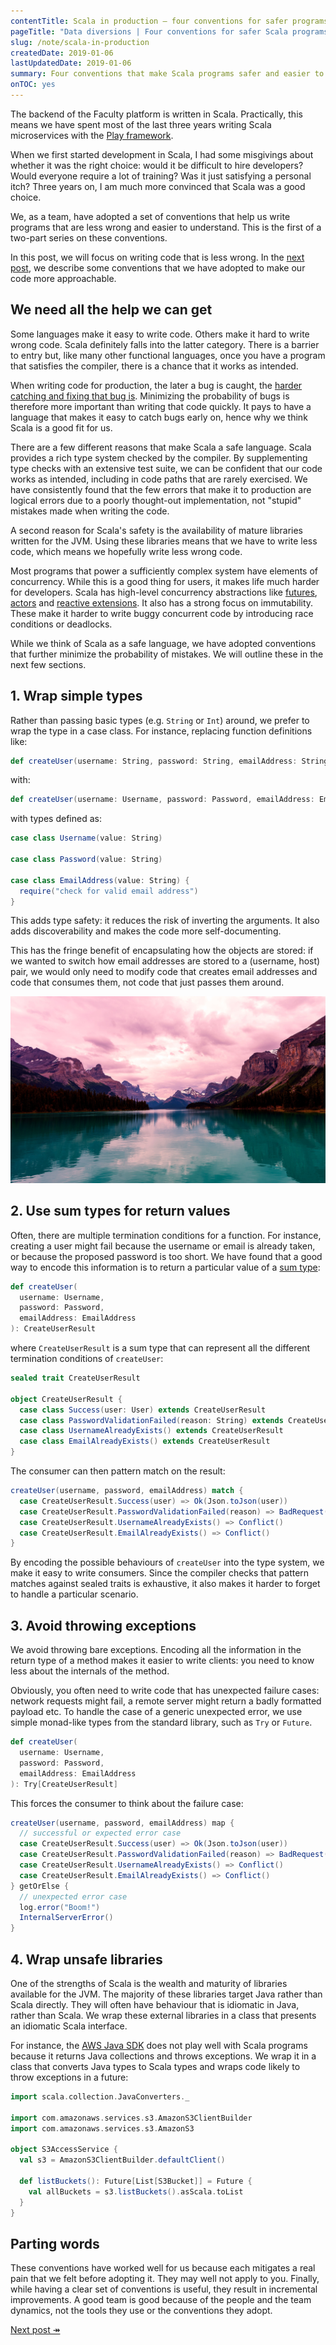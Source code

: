 ```yaml
---
contentTitle: Scala in production — four conventions for safer programs
pageTitle: "Data diversions | Four conventions for safer Scala programs"
slug: /note/scala-in-production
createdDate: 2019-01-06
lastUpdatedDate: 2019-01-06
summary: Four conventions that make Scala programs safer and easier to maintain.
onTOC: yes
---
```


The backend of the Faculty platform is written in Scala. Practically, this means we have spent most of the last three years writing Scala microservices with the [Play framework](https://www.playframework.com/).

When we first started development in Scala, I had some misgivings about whether it was the right choice: would it be difficult to hire developers? Would everyone require a lot of training? Was it just satisfying a personal itch? Three years on, I am much more convinced that Scala was a good choice.

We, as a team, have adopted a set of conventions that help us write programs that are less wrong and easier to understand. This is the first of a two-part series on these conventions. 

In this post, we will focus on writing code that is less wrong. In the [next post](/blog/scala-in-production-2), we describe some conventions that we have adopted to make our code more approachable.

## We need all the help we can get

Some languages make it easy to write code. Others make it hard to write wrong code. Scala definitely falls into the latter category. There is a barrier to entry but, like many other functional languages, once you have a program that satisfies the compiler, there is a chance that it works as intended.

When writing code for production, the later a bug is caught, the [harder catching and fixing that bug is](https://stevemcconnell.com/articles/software-quality-at-top-speed/). Minimizing the probability of bugs is therefore more important than writing that code quickly. It pays to have a language that makes it easy to catch bugs early on, hence why we think Scala is a good fit for us.

There are a few different reasons that make Scala a safe language. Scala provides a rich type system checked by the compiler. By supplementing type checks with an extensive test suite, we can be confident that our code works as intended, including in code paths that are rarely exercised. We have consistently found that the few errors that make it to production are logical errors due to a poorly thought-out implementation, not "stupid" mistakes made when writing the code.

A second reason for Scala's safety is the availability of mature libraries written for the JVM. Using these libraries means that we have to write less code, which means we hopefully write less wrong code.

Most programs that power a sufficiently complex system have elements of concurrency. While this is a good thing for users, it makes life much harder for developers. Scala has high-level concurrency abstractions like [futures](https://danielwestheide.com/blog/2013/01/16/the-neophytes-guide-to-scala-part-9-promises-and-futures-in-practice.html), [actors](https://doc.akka.io/docs/akka/current/guide/introduction.html?language=scala) and [reactive extensions](https://doc.akka.io/docs/akka/current/stream/stream-introduction.html). It also has a strong focus on immutability. These make it harder to write buggy concurrent code by introducing race conditions or deadlocks.

While we think of Scala as a safe language, we have adopted conventions that further minimize the probability of mistakes. We will outline these in the next few sections.

## 1. Wrap simple types

Rather than passing basic types (e.g. `String` or `Int`) around, we prefer to wrap the type in a case class. For instance, replacing function definitions like:

```scala
def createUser(username: String, password: String, emailAddress: String)
```

with:

```scala
def createUser(username: Username, password: Password, emailAddress: EmailAddress)
```

with types defined as:

```scala
case class Username(value: String)

case class Password(value: String)

case class EmailAddress(value: String) {
  require("check for valid email address")
}
```

This adds type safety: it reduces the risk of inverting the arguments. It also adds discoverability and makes the code more self-documenting.

This has the fringe benefit of encapsulating how the objects are stored: if we wanted to switch how email addresses are stored to a (username, host) pair, we would only need to modify code that creates email addresses and code that consumes them, not code that just passes them around.

![](./images/scala-in-production-1.jpg)

## 2. Use sum types for return values

Often, there are multiple termination conditions for a function. For instance, creating a user might fail because the username or email is already taken, or because the proposed password is too short. We have found that a good way to encode this information is to return a particular value of a [sum type](http://tpolecat.github.io/presentations/algebraic_types.html#11):

```scala
def createUser(
  username: Username, 
  password: Password,
  emailAddress: EmailAddress
): CreateUserResult
```

where `CreateUserResult` is a sum type that can represent all the different termination conditions of `createUser`:

```scala
sealed trait CreateUserResult

object CreateUserResult {
  case class Success(user: User) extends CreateUserResult
  case class PasswordValidationFailed(reason: String) extends CreateUserResult
  case class UsernameAlreadyExists() extends CreateUserResult
  case class EmailAlreadyExists() extends CreateUserResult
}
```

The consumer can then pattern match on the result:

```scala
createUser(username, password, emailAddress) match {
  case CreateUserResult.Success(user) => Ok(Json.toJson(user))
  case CreateUserResult.PasswordValidationFailed(reason) => BadRequest()
  case CreateUserResult.UsernameAlreadyExists() => Conflict()
  case CreateUserResult.EmailAlreadyExists() => Conflict()
}
```

By encoding the possible behaviours of `createUser` into the type system, we make it easy to write consumers. Since the compiler checks that pattern matches against sealed traits is exhaustive, it also makes it harder to forget to handle a particular scenario.

## 3. Avoid throwing exceptions

We avoid throwing bare exceptions. Encoding all the information in the return type of a method makes it easier to write clients: you need to know less about the internals of the method.

Obviously, you often need to write code that has unexpected failure cases: network requests might fail, a remote server might return a badly formatted payload etc. To handle the case of a generic unexpected error, we use simple monad-like types from the standard library, such as `Try` or `Future`.

```scala
def createUser(
  username: Username, 
  password: Password, 
  emailAddress: EmailAddress
): Try[CreateUserResult]
```

This forces the consumer to think about the failure case:

```scala
createUser(username, password, emailAddress) map {
  // successful or expected error case
  case CreateUserResult.Success(user) => Ok(Json.toJson(user))
  case CreateUserResult.PasswordValidationFailed(reason) => BadRequest()
  case CreateUserResult.UsernameAlreadyExists() => Conflict()
  case CreateUserResult.EmailAlreadyExists() => Conflict()
} getOrElse {
  // unexpected error case
  log.error("Boom!")
  InternalServerError()
}
```

## 4. Wrap unsafe libraries

One of the strengths of Scala is the wealth and maturity of libraries available for the JVM. The majority of these libraries target Java rather than Scala directly. They will often have behaviour that is idiomatic in Java, rather than Scala. We wrap these external libraries in a class that presents an idiomatic Scala interface.

For instance, the [AWS Java SDK](https://aws.amazon.com/sdk-for-java/) does not play well with Scala programs because it returns Java collections and throws exceptions. We wrap it in a class that converts Java types to Scala types and wraps code likely to throw exceptions in a future:

```scala
import scala.collection.JavaConverters._

import com.amazonaws.services.s3.AmazonS3ClientBuilder
import com.amazonaws.services.s3.AmazonS3

object S3AccessService {
  val s3 = AmazonS3ClientBuilder.defaultClient()

  def listBuckets(): Future[List[S3Bucket]] = Future { 
    val allBuckets = s3.listBuckets().asScala.toList
  }
}
```

## Parting words

These conventions have worked well for us because each mitigates a real pain that we felt before adopting it. They may well not apply to you. Finally, while having a clear set of conventions is useful, they result in incremental improvements. A good team is good because of the people and the team dynamics, not the tools they use or the conventions they adopt. 

[Next post &#8608;](/blog/scala-in-production-2)
